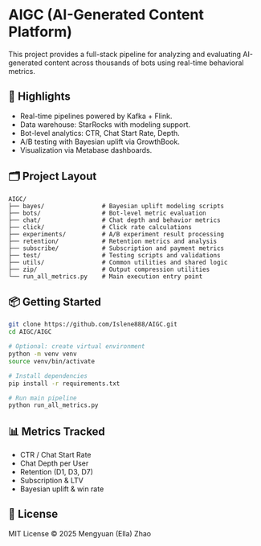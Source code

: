 # AIGC (AI-Generated Content Platform)

This project provides a full-stack pipeline for analyzing and evaluating AI-generated content across thousands of bots using real-time behavioral metrics.

## 🚀 Highlights

- Real-time pipelines powered by Kafka + Flink.
- Data warehouse: StarRocks with modeling support.
- Bot-level analytics: CTR, Chat Start Rate, Depth.
- A/B testing with Bayesian uplift via GrowthBook.
- Visualization via Metabase dashboards.

## 🗂 Project Layout

```
AIGC/
├── bayes/                # Bayesian uplift modeling scripts
├── bots/                 # Bot-level metric evaluation
├── chat/                 # Chat depth and behavior metrics
├── click/                # Click rate calculations
├── experiments/          # A/B experiment result processing
├── retention/            # Retention metrics and analysis
├── subscribe/            # Subscription and payment metrics
├── test/                 # Testing scripts and validations
├── utils/                # Common utilities and shared logic
├── zip/                  # Output compression utilities
└── run_all_metrics.py    # Main execution entry point
```

## 📦 Getting Started

```bash
git clone https://github.com/Islene888/AIGC.git
cd AIGC/AIGC

# Optional: create virtual environment
python -m venv venv
source venv/bin/activate

# Install dependencies
pip install -r requirements.txt

# Run main pipeline
python run_all_metrics.py
```

## 📊 Metrics Tracked

- CTR / Chat Start Rate
- Chat Depth per User
- Retention (D1, D3, D7)
- Subscription & LTV
- Bayesian uplift & win rate

## 📄 License

MIT License © 2025 Mengyuan (Ella) Zhao
